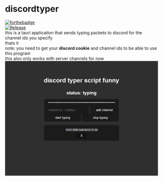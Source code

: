 # discordtyper
[![forthebadge](https://forthebadge.com/images/badges/designed-in-etch-a-sketch.svg)](https://forthebadge.com)\
[![Release](https://github.com/circularsprojects/discordtyper/actions/workflows/main.yml/badge.svg)](https://github.com/circularsprojects/discordtyper/actions/workflows/main.yml)\
this is a tauri application that sends typing packets to discord for the channel ids you specify\
thats it\
note: you need to get your **discord cookie** and channel ids to be able to use this program\
this also only works with server channels for now\
![preview](/preview-discordtyper.jpeg)
